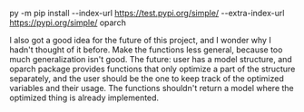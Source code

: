 py -m pip install --index-url https://test.pypi.org/simple/ --extra-index-url https://pypi.org/simple/ oparch

I also got a good idea for the future of this project, and I wonder why I hadn't thought of it before. Make the functions less general, because too much generalization isn't good. The future: user has a model structure, and oparch package provides functions that only optimize a part of the structure separately, and the user should be the one to keep track of the optimized variables and their usage. The functions shouldn't return a model where the optimized thing is already implemented.

